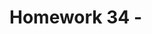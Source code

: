 



<style>
.pagebreak { page-break-before: always; }
.half { height: 200px; }
</style>








# Homework 34 - 

